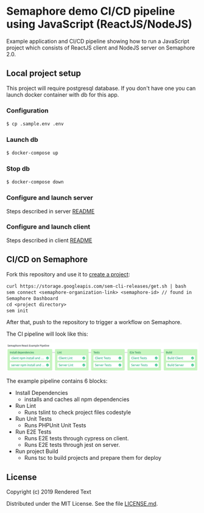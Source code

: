 # Semaphore demo CI/CD pipeline using JavaScript (ReactJS/NodeJS)

Example application and CI/CD pipeline showing how to run a JavaScript project which consists of ReactJS client and NodeJS server on Semaphore 2.0.

## Local project setup

This project will require postgresql database. If you don't have one you can launch docker container with db for this app.

### Configuration

```bash
$ cp .sample.env .env
```

### Launch db

```bash
$ docker-compose up
```

### Stop db

```bash
$ docker-compose down
```

### Configure and launch server

Steps described in server [README](src/server/README.md)

### Configure and launch client

Steps described in client [README](src/client/README.md)

## CI/CD on Semaphore

Fork this repository and use it to [create a
project](https://docs.semaphoreci.com/article/63-your-first-project):

```
curl https://storage.googleapis.com/sem-cli-releases/get.sh | bash
sem connect <semaphore-organization-link> <semaphore-id> // found in Semaphore Dashboard
cd <project directory>
sem init
```

After that, push to the repository to trigger a workflow on Semaphore.

The CI pipeline will look like this:

![CI pipeline on Semaphore](images/ci-pipeline.png)

The example pipeline contains 6 blocks:

 - Install Dependencies
    -  installs and caches all npm dependencies
 - Run Lint
    - Runs tslint to check project files codestyle
 - Run Unit Tests
    - Runs PHPUnit Unit Tests
 - Run E2E Tests
    - Runs E2E tests through cypress on client.
    - Runs E2E tests through jest on server.
 - Run project Build
    - Runs tsc to build projects and prepare them for deploy

## License

Copyright (c) 2019 Rendered Text

Distributed under the MIT License. See the file [LICENSE.md](./LICENSE.md).
